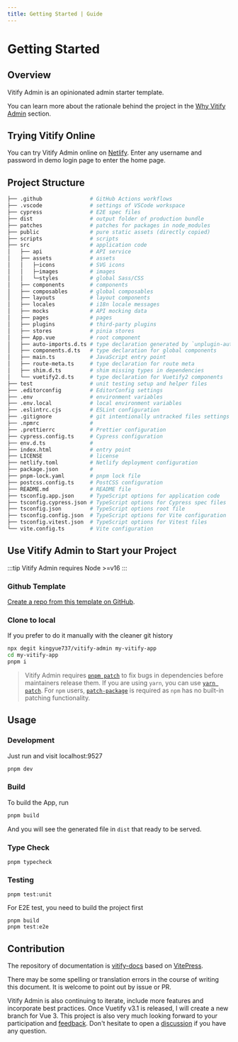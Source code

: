 ```yaml
---
title: Getting Started | Guide
---
```


# Getting Started

## Overview

Vitify Admin is an opinionated admin starter template.

You can learn more about the rationale behind the project in the [Why Vitify Admin](./why) section.

## Trying Vitify Online

You can try Vitify Admin online on [Netlify](https://vitify-admin.netlify.app/). Enter any username and password in demo login page to enter the home page.

## Project Structure

```bash
├── .github               # GitHub Actions workflows
├── .vscode               # settings of VSCode workspace
├── cypress               # E2E spec files
├── dist                  # output folder of production bundle
├── patches               # patches for packages in node_modules
├── public                # pure static assets (directly copied)
├── scripts               # scripts
├── src                   # application code
│   ├── api               # API service
│   ├── assets            # assets
│   │   ├─icons           # SVG icons
│   │   ├─images          # images
│   │   └─styles          # global Sass/CSS
│   ├── components        # components
│   ├── composables       # global composables
│   ├── layouts           # layout components
│   ├── locales           # i18n locale messages
│   ├── mocks             # API mocking data
│   ├── pages             # pages
│   ├── plugins           # third-party plugins
│   ├── stores            # pinia stores
│   ├── App.vue           # root component
│   ├── auto-imports.d.ts # type declaration generated by `unplugin-auto-import`
│   ├── components.d.ts   # type declaration for global components
│   ├── main.ts           # JavaScript entry point
│   ├── route-meta.ts     # type declaration for route meta
│   ├── shim.d.ts         # shim missing types in dependencies
│   └── vuetify2.d.ts     # type declaration for Vuetify2 components
├── test                  # unit testing setup and helper files
├── .editorconfig         # EditorConfig settings
├── .env                  # environment variables
├── .env.local            # local environment variables
├── .eslintrc.cjs         # ESLint configuration
├── .gitignore            # git intentionally untracked files settings
├── .npmrc                #
├── .prettierrc           # Prettier configuration
├── cypress.config.ts     # Cypress configuration
├── env.d.ts              #
├── index.html            # entry point
├── LICENSE               # license
├── netlify.toml          # Netlify deployment configuration
├── package.json          #
├── pnpm-lock.yaml        # pnpm lock file
├── postcss.config.ts     # PostCSS configuration
├── README.md             # README file
├── tsconfig.app.json     # TypeScript options for application code
├── tsconfig.cypress.json # TypeScript options for Cypress spec files
├── tsconfig.json         # TypeScript options root file
├── tsconfig.config.json  # TypeScript options for Vite configuration
├── tsconfig.vitest.json  # TypeScript options for Vitest files
└── vite.config.ts        # Vite configuration
```

## Use Vitify Admin to Start your Project

:::tip
Vitify Admin requires Node >=v16
:::

### Github Template

[Create a repo from this template on GitHub](https://github.com/kingyue737/vitify-admin/generate).

### Clone to local

If you prefer to do it manually with the cleaner git history

```bash
npx degit kingyue737/vitify-admin my-vitify-app
cd my-vitify-app
pnpm i
```

> Vitify Admin requires [`pnpm patch`](https://pnpm.io/cli/patch) to fix bugs in dependencies before maintainers release them. If you are using `yarn`, you can use [`yarn patch`](https://yarnpkg.com/cli/patch). For `npm` users, [`patch-package`](https://github.com/ds300/patch-package) is required as `npm` has no built-in patching functionality.

## Usage

### Development

Just run and visit localhost:9527

```bash
pnpm dev
```

### Build

To build the App, run

```bash
pnpm build
```

And you will see the generated file in `dist` that ready to be served.

### Type Check

```
pnpm typecheck
```

### Testing

```
pnpm test:unit
```

For E2E test, you need to build the project first

```
pnpm build
pnpm test:e2e
```

## Contribution

The repository of documentation is [vitify-docs](https://github.com/kingyue737/vitify-docs) based on [VitePress](https://vitepress.vuejs.org/).

There may be some spelling or translation errors in the course of writing this document. It is welcome to point out by issue or PR.

Vitify Admin is also continuing to iterate, include more features and incorporate best practices. Once Vuetify v3.1 is released, I will create a new branch for Vue 3. This project is also very much looking forward to your participation and [feedback](https://github.com/kingyue737/vitify-admin/issues). Don't hesitate to open a [discussion](https://github.com/kingyue737/vitify-admin/discussions) if you have any question.
